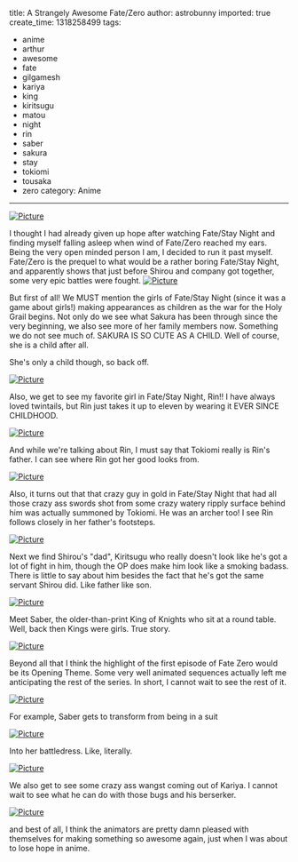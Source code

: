 title: A Strangely Awesome Fate/Zero
author: astrobunny
imported: true
create_time: 1318258499
tags:
- anime
- arthur
- awesome
- fate
- gilgamesh
- kariya
- king
- kiritsugu
- matou
- night
- rin
- saber
- sakura
- stay
- tokiomi
- tousaka
- zero
category: Anime
---
 [![](wp-uploads/2011/10/wpid-UTW_Fate_Zero_-_01_h264-720pE2552AFF_7-500x281.jpg "Picture")](/images/wp-uploads/2011/10/wpid-UTW_Fate_Zero_-_01_h264-720pE2552AFF_7.jpg)  
  
I thought I had already given up hope after watching Fate/Stay Night and finding myself falling asleep when wind of Fate/Zero reached my ears. Being the very open minded person I am, I decided to run it past myself. Fate/Zero is the prequel to what would be a rather boring Fate/Stay Night, and apparently shows that just before Shirou and company got together, some very epic battles were fought.<!--more--> [![](wp-uploads/2011/10/wpid-UTW_Fate_Zero_-_01_h264-720pE2552AFF_3-500x281.jpg "Picture")](/images/wp-uploads/2011/10/wpid-UTW_Fate_Zero_-_01_h264-720pE2552AFF_3.jpg)  
  
But first of all! We MUST mention the girls of Fate/Stay Night (since it was a game about girls!) making appearances as children as the war for the Holy Grail begins. Not only do we see what Sakura has been through since the very beginning, we also see more of her family members now. Something we do not see much of. SAKURA IS SO CUTE AS A CHILD. Well of course, she is a child after all.  
  
She's only a child though, so back off.  
  
 [![](wp-uploads/2011/10/wpid-UTW_Fate_Zero_-_01_h264-720pE2552AFF_5-500x281.jpg "Picture")](/images/wp-uploads/2011/10/wpid-UTW_Fate_Zero_-_01_h264-720pE2552AFF_5.jpg)  
  
Also, we get to see my favorite girl in Fate/Stay Night, Rin!! I have always loved twintails, but Rin just takes it up to eleven by wearing it EVER SINCE CHILDHOOD.  
  
 [![](wp-uploads/2011/10/wpid-UTW_Fate_Zero_-_01_h264-720pE2552AFF_15-500x281.jpg "Picture")](/images/wp-uploads/2011/10/wpid-UTW_Fate_Zero_-_01_h264-720pE2552AFF_15.jpg)  
  
And while we're talking about Rin, I must say that Tokiomi really is Rin's father. I can see where Rin got her good looks from.  
  
 [![](wp-uploads/2011/10/wpid-UTW_Fate_Zero_-_01_h264-720pE2552AFF_4-500x281.jpg "Picture")](/images/wp-uploads/2011/10/wpid-UTW_Fate_Zero_-_01_h264-720pE2552AFF_4.jpg)  
  
Also, it turns out that that crazy guy in gold in Fate/Stay Night that had all those crazy ass swords shot from some crazy watery ripply surface behind him was actually summoned by Tokiomi. He was an archer too! I see Rin follows closely in her father's footsteps.  
  
 [![](wp-uploads/2011/10/wpid-UTW_Fate_Zero_-_01_h264-720pE2552AFF_1-500x281.jpg "Picture")](/images/wp-uploads/2011/10/wpid-UTW_Fate_Zero_-_01_h264-720pE2552AFF_1.jpg)  
  
Next we find Shirou's "dad", Kiritsugu who really doesn't look like he's got a lot of fight in him, though the OP does make him look like a smoking badass. There is little to say about him besides the fact that he's got the same servant Shirou did. Like father like son.  
  
 [![](wp-uploads/2011/10/wpid-UTW_Fate_Zero_-_01_h264-720pE2552AFF_6-500x281.jpg "Picture")](/images/wp-uploads/2011/10/wpid-UTW_Fate_Zero_-_01_h264-720pE2552AFF_6.jpg)  
  
Meet Saber, the older-than-print King of Knights who sit at a round table. Well, back then Kings were girls. True story.  
  
 [![](wp-uploads/2011/10/wpid-UTW_Fate_Zero_-_01_h264-720pE2552AFF_8-500x281.jpg "Picture")](/images/wp-uploads/2011/10/wpid-UTW_Fate_Zero_-_01_h264-720pE2552AFF_8.jpg)  
  
Beyond all that I think the highlight of the first episode of Fate Zero would be its Opening Theme. Some very well animated sequences actually left me anticipating the rest of the series. In short, I cannot wait to see the rest of it.  
  
 [![](wp-uploads/2011/10/wpid-UTW_Fate_Zero_-_01_h264-720pE2552AFF_9-500x281.jpg "Picture")](/images/wp-uploads/2011/10/wpid-UTW_Fate_Zero_-_01_h264-720pE2552AFF_9.jpg)  
  
For example, Saber gets to transform from being in a suit  
  
 [![](wp-uploads/2011/10/wpid-UTW_Fate_Zero_-_01_h264-720pE2552AFF_10-500x281.jpg "Picture")](/images/wp-uploads/2011/10/wpid-UTW_Fate_Zero_-_01_h264-720pE2552AFF_10.jpg)  
  
Into her battledress. Like, literally.  
  
 [![](wp-uploads/2011/10/wpid-UTW_Fate_Zero_-_01_h264-720pE2552AFF_11-500x281.jpg "Picture")](/images/wp-uploads/2011/10/wpid-UTW_Fate_Zero_-_01_h264-720pE2552AFF_11.jpg)  
  
We also get to see some crazy ass wangst coming out of Kariya. I cannot wait to see what he can do with those bugs and his berserker.  
  
 [![](wp-uploads/2011/10/wpid-UTW_Fate_Zero_-_01_h264-720pE2552AFF_12-500x281.jpg "Picture")](/images/wp-uploads/2011/10/wpid-UTW_Fate_Zero_-_01_h264-720pE2552AFF_12.jpg)  
  
and best of all, I think the animators are pretty damn pleased with themselves for making something so awesome again, just when I was about to lose hope in anime.